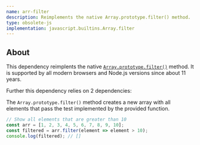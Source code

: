 ```yaml
---
name: arr-filter
description: Reimplements the native Array.prototype.filter() method.
type: obsolete-js
implementation: javascript.builtins.Array.filter
---
```


## About

This dependency reimplents the native [`Array.prototype.filter()`](https://developer.mozilla.org/en-US/docs/Web/JavaScript/Reference/Global_Objects/Array/filter) method. It is supported by all modern browsers and Node.js versions since about 11 years.

Further this dependency relies on 2 dependencies:

The `Array.prototype.filter()` method creates a new array with all elements that pass the test implemented by the provided function.

```js
// Show all elements that are greater than 10
const arr = [1, 2, 3, 4, 5, 6, 7, 8, 9, 10];
const filtered = arr.filter(element => element > 10);
console.log(filtered); // []
```

